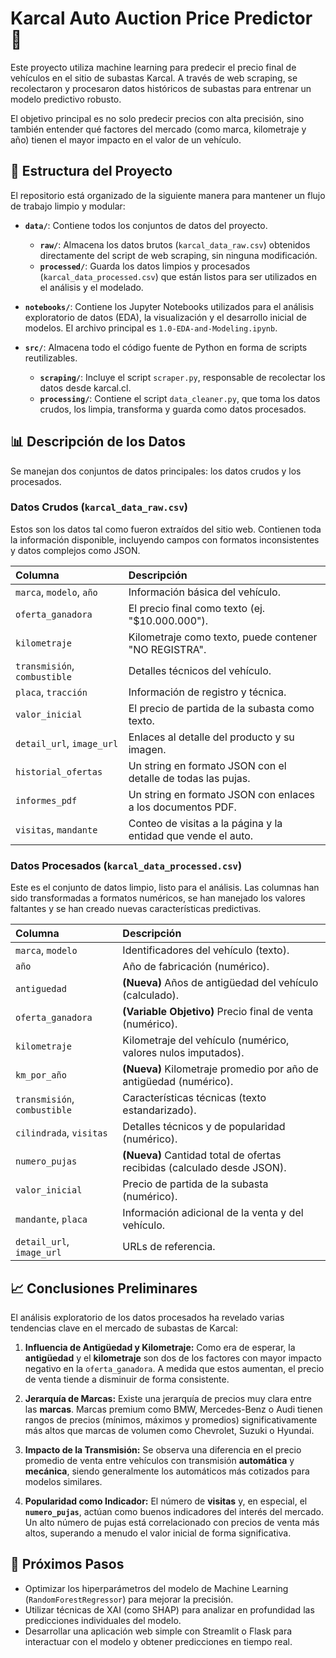 
# Karcal Auto Auction Price Predictor 🚗

Este proyecto utiliza machine learning para predecir el precio final de vehículos en el sitio de subastas Karcal. A través de web scraping, se recolectaron y procesaron datos históricos de subastas para entrenar un modelo predictivo robusto.

El objetivo principal es no solo predecir precios con alta precisión, sino también entender qué factores del mercado (como marca, kilometraje y año) tienen el mayor impacto en el valor de un vehículo.

## 📂 Estructura del Proyecto

El repositorio está organizado de la siguiente manera para mantener un flujo de trabajo limpio y modular:

* **`data/`**: Contiene todos los conjuntos de datos del proyecto.
    * **`raw/`**: Almacena los datos brutos (`karcal_data_raw.csv`) obtenidos directamente del script de web scraping, sin ninguna modificación.
    * **`processed/`**: Guarda los datos limpios y procesados (`karcal_data_processed.csv`) que están listos para ser utilizados en el análisis y el modelado.

* **`notebooks/`**: Contiene los Jupyter Notebooks utilizados para el análisis exploratorio de datos (EDA), la visualización y el desarrollo inicial de modelos. El archivo principal es `1.0-EDA-and-Modeling.ipynb`.

* **`src/`**: Almacena todo el código fuente de Python en forma de scripts reutilizables.
    * **`scraping/`**: Incluye el script `scraper.py`, responsable de recolectar los datos desde karcal.cl.
    * **`processing/`**: Contiene el script `data_cleaner.py`, que toma los datos crudos, los limpia, transforma y guarda como datos procesados.

## 📊 Descripción de los Datos

Se manejan dos conjuntos de datos principales: los datos crudos y los procesados.

### Datos Crudos (`karcal_data_raw.csv`)

Estos son los datos tal como fueron extraídos del sitio web. Contienen toda la información disponible, incluyendo campos con formatos inconsistentes y datos complejos como JSON.

| Columna | Descripción |
| :--- | :--- |
| `marca`, `modelo`, `año` | Información básica del vehículo. |
| `oferta_ganadora` | El precio final como texto (ej. "$10.000.000"). |
| `kilometraje` | Kilometraje como texto, puede contener "NO REGISTRA". |
| `transmisión`, `combustible` | Detalles técnicos del vehículo. |
| `placa`, `tracción` | Información de registro y técnica. |
| `valor_inicial` | El precio de partida de la subasta como texto. |
| `detail_url`, `image_url`| Enlaces al detalle del producto y su imagen. |
| `historial_ofertas` | Un string en formato JSON con el detalle de todas las pujas. |
| `informes_pdf` | Un string en formato JSON con enlaces a los documentos PDF. |
| `visitas`, `mandante` | Conteo de visitas a la página y la entidad que vende el auto. |

### Datos Procesados (`karcal_data_processed.csv`)

Este es el conjunto de datos limpio, listo para el análisis. Las columnas han sido transformadas a formatos numéricos, se han manejado los valores faltantes y se han creado nuevas características predictivas.

| Columna | Descripción |
| :--- | :--- |
| `marca`, `modelo` | Identificadores del vehículo (texto). |
| `año` | Año de fabricación (numérico). |
| `antiguedad` | **(Nueva)** Años de antigüedad del vehículo (calculado). |
| `oferta_ganadora` | **(Variable Objetivo)** Precio final de venta (numérico). |
| `kilometraje` | Kilometraje del vehículo (numérico, valores nulos imputados). |
| `km_por_año` | **(Nueva)** Kilometraje promedio por año de antigüedad (numérico). |
| `transmisión`, `combustible` | Características técnicas (texto estandarizado). |
| `cilindrada`, `visitas` | Detalles técnicos y de popularidad (numérico). |
| `numero_pujas` | **(Nueva)** Cantidad total de ofertas recibidas (calculado desde JSON). |
| `valor_inicial` | Precio de partida de la subasta (numérico). |
| `mandante`, `placa` | Información adicional de la venta y del vehículo. |
| `detail_url`, `image_url`| URLs de referencia. |

## 📈 Conclusiones Preliminares

El análisis exploratorio de los datos procesados ha revelado varias tendencias clave en el mercado de subastas de Karcal:

1.  **Influencia de Antigüedad y Kilometraje:** Como era de esperar, la **antigüedad** y el **kilometraje** son dos de los factores con mayor impacto negativo en la `oferta_ganadora`. A medida que estos aumentan, el precio de venta tiende a disminuir de forma consistente.

2.  **Jerarquía de Marcas:** Existe una jerarquía de precios muy clara entre las **marcas**. Marcas premium como BMW, Mercedes-Benz o Audi tienen rangos de precios (mínimos, máximos y promedios) significativamente más altos que marcas de volumen como Chevrolet, Suzuki o Hyundai.

3.  **Impacto de la Transmisión:** Se observa una diferencia en el precio promedio de venta entre vehículos con transmisión **automática** y **mecánica**, siendo generalmente los automáticos más cotizados para modelos similares.

4.  **Popularidad como Indicador:** El número de **visitas** y, en especial, el **`numero_pujas`**, actúan como buenos indicadores del interés del mercado. Un alto número de pujas está correlacionado con precios de venta más altos, superando a menudo el valor inicial de forma significativa.

## 🚀 Próximos Pasos

* Optimizar los hiperparámetros del modelo de Machine Learning (`RandomForestRegressor`) para mejorar la precisión.
* Utilizar técnicas de XAI (como SHAP) para analizar en profundidad las predicciones individuales del modelo.
* Desarrollar una aplicación web simple con Streamlit o Flask para interactuar con el modelo y obtener predicciones en tiempo real.